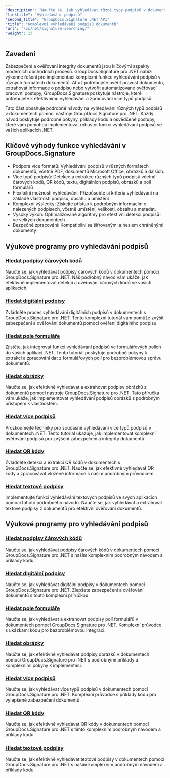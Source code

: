 ```yaml
---
"description": "Naučte se, jak vyhledávat různé typy podpisů v dokumentech .NET pomocí GroupDocs.Signature. Komplexní návody pro vyhledávání podpisů v čárových kódech, digitálních podpisech, textových podpisech, QR kódech, obrázcích a formulářových polích."
"linktitle": "Vyhledávání podpisů"
"second_title": "GroupDocs.Signature .NET API"
"title": "Komplexní vyhledávání podpisů dokumentů"
"url": "/cs/net/signature-searching/"
"weight": 23
---
```


## Zavedení

Zabezpečení a ověřování integrity dokumentů jsou klíčovými aspekty moderních obchodních procesů. GroupDocs.Signature pro .NET nabízí výkonné řešení pro implementaci komplexní funkce vyhledávání podpisů v různých formátech dokumentů. Ať už potřebujete ověřit pravost dokumentu, extrahovat informace o podpisu nebo vytvořit automatizované ověřovací pracovní postupy, GroupDocs.Signature poskytuje nástroje, které potřebujete k efektivnímu vyhledávání a zpracování více typů podpisů.

Tato část obsahuje podrobné návody na vyhledávání různých typů podpisů v dokumentech pomocí nástroje GroupDocs.Signature pro .NET. Každý návod poskytuje podrobné pokyny, příklady kódu a osvědčené postupy, které vám pomohou implementovat robustní funkci vyhledávání podpisů ve vašich aplikacích .NET.

## Klíčové výhody funkce vyhledávání v GroupDocs.Signature

- Podpora více formátů: Vyhledávání podpisů v různých formátech dokumentů, včetně PDF, dokumentů Microsoft Office, obrázků a dalších.
- Více typů podpisů: Detekce a extrakce různých typů podpisů včetně čárových kódů, QR kódů, textu, digitálních podpisů, obrázků a polí formulářů
- Flexibilní možnosti vyhledávání: Přizpůsobte si kritéria vyhledávání na základě vlastností podpisu, obsahu a umístění
- Komplexní výsledky: Získejte přístup k podrobným informacím o nalezených podpisech, včetně umístění, velikosti, obsahu a metadat.
- Vysoký výkon: Optimalizované algoritmy pro efektivní detekci podpisů i ve velkých dokumentech
- Bezpečné zpracování: Kompatibilní se šifrovanými a heslem chráněnými dokumenty

## Výukové programy pro vyhledávání podpisů

### [Hledat podpisy čárových kódů](./search-for-barcode/)
Naučte se, jak vyhledávat podpisy čárových kódů v dokumentech pomocí GroupDocs.Signature pro .NET. Náš podrobný návod vám ukáže, jak efektivně implementovat detekci a ověřování čárových kódů ve vašich aplikacích.

### [Hledat digitální podpisy](./search-for-digital-signatures/)
Zvládněte proces vyhledávání digitálních podpisů v dokumentech s GroupDocs.Signature pro .NET. Tento komplexní tutoriál vám pomůže zvýšit zabezpečení a ověřování dokumentů pomocí ověření digitálního podpisu.

### [Hledat pole formuláře](./search-for-form-fields/)
Zjistěte, jak integrovat funkci vyhledávání podpisů ve formulářových polích do vašich aplikací .NET. Tento tutoriál poskytuje podrobné pokyny k extrakci a zpracování dat z formulářových polí pro bezproblémovou správu dokumentů.

### [Hledat obrázky](./search-for-images/)
Naučte se, jak efektivně vyhledávat a extrahovat podpisy obrázků z dokumentů pomocí nástroje GroupDocs.Signature pro .NET. Tato příručka vám ukáže, jak implementovat vyhledávání podpisů obrázků s podrobným přístupem k vlastnostem.

### [Hledat více podpisů](./search-for-multiple-signatures/)
Prozkoumejte techniky pro současné vyhledávání více typů podpisů v dokumentech .NET. Tento tutoriál ukazuje, jak implementovat komplexní ověřování podpisů pro zvýšení zabezpečení a integrity dokumentů.

### [Hledat QR kódy](./search-for-qr-codes/)
Zvládněte detekci a extrakci QR kódů v dokumentech s GroupDocs.Signature pro .NET. Naučte se, jak efektivně vyhledávat QR kódy a zpracovávat vložené informace s naším podrobným průvodcem.

### [Hledat textové podpisy](./search-for-text-signatures/)
Implementujte funkci vyhledávání textových podpisů ve svých aplikacích pomocí tohoto podrobného návodu. Naučte se, jak vyhledávat a extrahovat textové podpisy z dokumentů pro efektivní ověřování dokumentů.

## Výukové programy pro vyhledávání podpisů
### [Hledat podpisy čárových kódů](./search-for-barcode/)
Naučte se, jak vyhledávat podpisy čárových kódů v dokumentech pomocí GroupDocs.Signature pro .NET s naším komplexním podrobným návodem a příklady kódu.

### [Hledat digitální podpisy](./search-for-digital-signatures/)
Naučte se, jak vyhledávat digitální podpisy v dokumentech pomocí GroupDocs.Signature pro .NET. Zlepšete zabezpečení a ověřování dokumentů s touto komplexní příručkou.

### [Hledat pole formuláře](./search-for-form-fields/)
Naučte se, jak vyhledávat a extrahovat podpisy polí formulářů v dokumentech pomocí GroupDocs.Signature pro .NET. Komplexní průvodce s ukázkami kódu pro bezproblémovou integraci.

### [Hledat obrázky](./search-for-images/)
Naučte se, jak efektivně vyhledávat podpisy obrázků v dokumentech pomocí GroupDocs.Signature pro .NET s podrobnými příklady a komplexními pokyny k implementaci.

### [Hledat více podpisů](./search-for-multiple-signatures/)
Naučte se, jak vyhledávat více typů podpisů v dokumentech pomocí GroupDocs.Signature pro .NET. Komplexní průvodce s příklady kódu pro vylepšené zabezpečení dokumentů.

### [Hledat QR kódy](./search-for-qr-codes/)
Naučte se, jak efektivně vyhledávat QR kódy v dokumentech pomocí GroupDocs.Signature pro .NET s tímto komplexním podrobným návodem a příklady kódu.

### [Hledat textové podpisy](./search-for-text-signatures/)
Naučte se, jak efektivně vyhledávat textové podpisy v dokumentech pomocí GroupDocs.Signature pro .NET s naším komplexním podrobným návodem a příklady kódu.